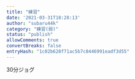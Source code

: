```yaml
---
title: "練習"
date: '2021-03-31T18:28:13'
author: "subaru44k"
category: "練習(弱)"
status: "publish"
allowComments: true
convertBreaks: false
entryHash: "1c02b628f71ac5b7c8446991eadf3d55"
---
```

30分ジョグ

